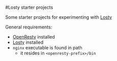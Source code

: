 #Losty starter projects

Some starter projects for experimenting with [Losty](https://github.com/gnois/losty)


General requirements:
- [OpenResty](http://openresty.org/en/installation.html) installed
- [Losty](https://github.com/gnois/losty#installation) installed
- `nginx` executable is found in path
	- it resides in `<openresty-prefix>/bin`

